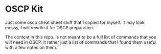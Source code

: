 # OSCP Kit

Just some oscp cheat sheet stuff that I copied for myself. It may look messy, I will rewrite it for OSCP preparation.

The content in this repo. is not meant to be a full list of commands that you will need in OSCP. It rather just a list of commands that I found them useful with a few notes on them.
